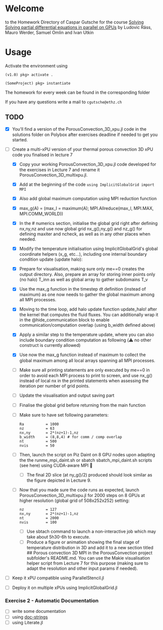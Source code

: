 # Welcome 
to the Homework Directory of Caspar Gutsche for the course [Solving Solving partial differential equations in parallel on GPUs](https://pde-on-gpu.vaw.ethz.ch/) by Ludovic Räss,   Mauro Werder,   Samuel Omlin and Ivan Utkin

# Usage
Activate the environment using
```
(v1.0) pkg> activate .

(SomeProject) pkg> instantiate
```

The homework for every week can be found in the corresponding folder

If you have any questions write a mail to `cgutsche@ethz.ch`

## TODO
- [x] You'll find a version of the PorousConvection_3D_xpu.jl code in the solutions folder on Polybox after exercises deadline if needed to get you started.
- [ ] Create a multi-xPU version of your thermal porous convection 3D xPU code you finalised in lecture 7
  - [x] Copy your working PorousConvection_3D_xpu.jl code developed for the exercises in Lecture 7 and rename it PorousConvection_3D_multixpu.jl.
  - [x] Add at the beginning of the code ```using ImplicitGlobalGrid
import MPI```
  - [x] Also add global maximum computation using MPI reduction function
  - [x] max_g(A) = (max_l = maximum(A); MPI.Allreduce(max_l, MPI.MAX, MPI.COMM_WORLD))
  - [x] In the # numerics section, initialise the global grid right after defining nx,ny,nz and use now global grid nx_g(),ny_g() and nz_g() for defining maxiter and ncheck, as well as in any other places when needed.
  - [x] Modify the temperature initialisation using ImplicitGlobalGrid's global coordinate helpers (x_g, etc...), including one internal boundary condition update (update halo):
  - [x] Prepare for visualisation, making sure only me==0 creates the output directory. Also, prepare an array for storing inner points only (no halo) T_inn as well as global array to gather subdomains T_v
  - [x] Use the max_g function in the timestep dt definition (instead of maximum) as one now needs to gather the global maximum among all MPI processes.
  - [x] Moving to the time loop, add halo update function update_halo! after the kernel that computes the fluid fluxes. You can additionally wrap it in the @hide_communication block to enable communication/computation overlap (using b_width defined above)
  - [x] Apply a similar step to the temperature update, where you can also include boundary condition computation as following (⚠️ no other construct is currently allowed)
  - [x] Use now the max_g function instead of maximum to collect the global maximum among all local arrays spanning all MPI processes.
  - [ ] Make sure all printing statements are only executed by me==0 in order to avoid each MPI process to print to screen, and use nx_g() instead of local nx in the printed statements when assessing the iteration per number of grid points.
  - [ ] Update the visualisation and output saving part
  - [ ] Finalise the global grid before returning from the main function
  - [ ] Make sure to have set following parameters:
    ```lx,ly,lz    = 40.0,20.0,20.0
    Ra          = 1000
    nz          = 63
    nx,ny       = 2*(nz+1)-1,nz
    b_width     = (8,8,4) # for comm / comp overlap
    nt          = 500
    nvis        = 50

    ```
  - [ ] Then, launch the script on Piz Daint on 8 GPU nodes upon adapting the the runme_mpi_daint.sh or sbatch sbatch_mpi_daint.sh scripts (see here) using CUDA-aware MPI 🚀
    - [ ] The final 2D slice (at ny_g()/2) produced should look similar as the figure depicted in Lecture 9.
  - [ ] Now that you made sure the code runs as expected, launch PorousConvection_3D_multixpu.jl for 2000 steps on 8 GPUs at higher resolution (global grid of 508x252x252) setting:

    ```
    nz          = 127
    nx,ny       = 2*(nz+1)-1,nz
    nt          = 2000
    nvis        = 100    
    ```

    -[ ] Use sbtach command to launch a non-interactive job which may take about 5h30-6h to execute.
    - [ ] Produce a figure or animation showing the final stage of temperature distribution in 3D and add it to a new section titled ## Porous convection 3D MPI in the PorousConvection project subfolder's README.md. You can use the Makie visualisation helper script from Lecture 7 for this purpose (making sure to adapt the resolution and other input params if needed).

- [ ] Keep it xPU compatible using ParallelStencil.jl

- [ ] Deploy it on multiple xPUs using ImplicitGlobalGrid.jl

### Exercise 2 - Automatic Documentation
- [ ] write some documentation
- [ ] using [doc-strings]([https://](https://docs.julialang.org/en/v1/manual/documentation/))
- [ ] using Literate.jl